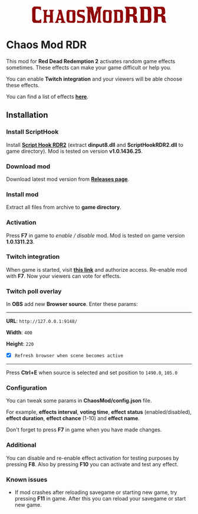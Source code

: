 <p align="center">
   <img src="misc/logo.png" alt="Chaos Mod RDR">
</p>

# Chaos Mod RDR
This mod for **Red Dead Redemption 2** activates random game effects sometimes. These effects can make your game difficult or help you.

You can enable **Twitch integration** and your viewers will be able choose these effects.

You can find a list of effects **[here](https://docs.google.com/spreadsheets/d/1Z7dflg-n9VaXPnsqlzortFaUpkuy7XWrB9BGvJ8ilQk)**.

## Installation
### Install ScriptHook
Install **[Script Hook RDR2](http://www.dev-c.com/rdr2/scripthookrdr2/)** (extract **dinput8.dll** and **ScriptHookRDR2.dll** to game directory). Mod is tested on version **v1.0.1436.25**.
### Download mod
Download latest mod version from **[Releases page](https://github.com/clixff/ChaosModRDR/releases)**.
### Install mod
Extract all files from archive to **game directory**. 
### Activation
Press **F7** in game to *enable / disable* mod. Mod is tested on game version **1.0.1311.23**.
### Twitch integration
When game is started, visit **[this link](http://127.0.0.1:9148/login)** and authorize access. Re-enable mod with **F7**. Now your viewers can vote for effects.
### Twitch poll overlay
In **OBS** add new **Browser source**. Enter these params:
<hr/>

**URL**: `http://127.0.0.1:9148/`

**Width**: `400`

**Height**: `220`

- [x] `Refresh browser when scene becomes active`
<hr/>

Press **Ctrl+E** when source is selected and set position to `1490.0`, `105.0`

### Configuration
You can tweak some params in **ChaosMod/config.json** file.

For example, **effects interval**, **voting time**, **effect status** (enabled/disabled), **effect duration**, **effect chance** (1-10) and **effect name**.

Don't forget to press **F7** in game when you have made changes.

### Additional
You can disable and re-enable effect activation for testing purposes by pressing **F8**. Also by pressing **F10** you can activate and test any effect.

### Known issues
- If mod crashes after reloading savegame or starting new game, try pressing **F11** in game. After this you can reload your savegame or start new game.